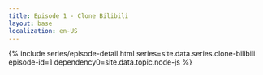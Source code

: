 ```yaml
---
title: Episode 1 - Clone Bilibili
layout: base
localization: en-US
---
```


{% include series/episode-detail.html
    series=site.data.series.clone-bilibili
    episode-id=1
    dependency0=site.data.topic.node-js
%}